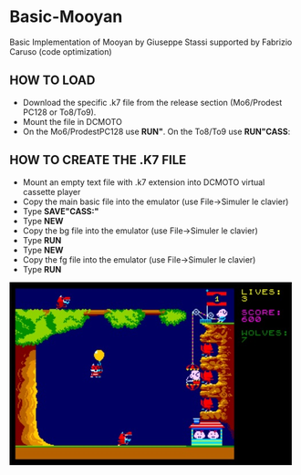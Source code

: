 # Basic-Mooyan
Basic Implementation of Mooyan 
by Giuseppe Stassi
supported by Fabrizio Caruso (code optimization)

## HOW TO LOAD
- Download the specific .k7 file from the release section (Mo6/Prodest PC128 or To8/To9).
- Mount the file in DCMOTO
- On the Mo6/ProdestPC128 use **RUN"**. On the To8/To9 use **RUN"CASS**: 

## HOW TO CREATE THE .K7 FILE
- Mount an empty text file with .k7 extension into DCMOTO virtual cassette player
- Copy the main basic file into the emulator (use File->Simuler le clavier)
- Type **SAVE"CASS:<name of the file>"**
- Type **NEW**
- Copy the bg file into the emulator (use File->Simuler le clavier)
- Type **RUN**
- Type **NEW**
- Copy the fg file into the emulator (use File->Simuler le clavier)
- Type **RUN**

![Mooyan](screenshot/Mooyan.jpg)
